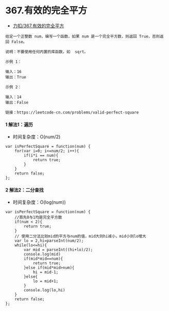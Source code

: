 # 367.有效的完全平方
- [力扣/367.有效的完全平方](https://leetcode-cn.com/problems/valid-perfect-square)
```
给定一个正整数 num，编写一个函数，如果 num 是一个完全平方数，则返回 True，否则返回 False。

说明：不要使用任何内置的库函数，如  sqrt。

示例 1：

输入：16
输出：True

示例 2：

输入：14
输出：False

链接：https://leetcode-cn.com/problems/valid-perfect-square
```
 
#### 1 解法1：遍历
- 时间复杂度：O(num/2)
```
var isPerfectSquare = function(num) {
    for(var i=0; i<=num/2; i++){
        if(i*i == num){
            return true;
        }
    }
    return false;
};
```

#### 2 解法2：二分查找
- 时间复杂度：O(log(num))
```
var isPerfectSquare = function(num) {
    //首先0与1均是完全平方数
    if(num < 2){
        return true;
    }
    // 使用二分法比较mid的平方与num的值，mid大则hi减小，mid小则lo增大
    var lo = 2,hi=parseInt(num/2);
    while(lo<=hi){ 
        var mid = parseInt((hi+lo)/2);
        console.log(mid)
        if(mid*mid==num){
            return true;
        }else if(mid*mid>num){
            hi = mid-1;
        }else{
            lo = mid+1;
        }
        console.log(lo,hi)
    }
    return false;
};
```
